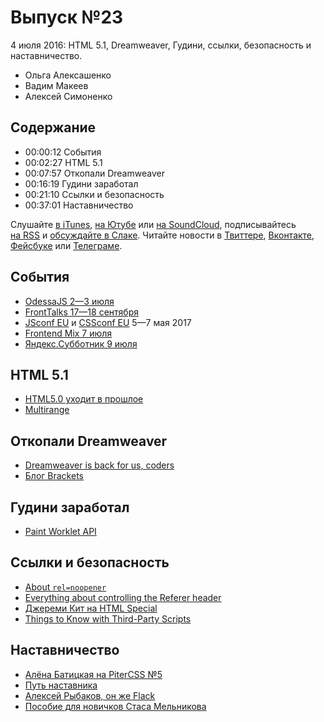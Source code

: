 # Выпуск №23

4 июля 2016: HTML 5.1, Dreamweaver, Гудини, ссылки, безопасность и наставничество.

- Ольга Алексашенко
- Вадим Макеев
- Алексей Симоненко

## Содержание

- 00:00:12 События
- 00:02:27 HTML 5.1
- 00:07:57 Откопали Dreamweaver
- 00:16:19 Гудини заработал
- 00:21:10 Ссылки и безопасность
- 00:37:01 Наставничество

Слушайте [в iTunes](https://itunes.apple.com/ru/podcast/veb-standarty/id1080500016), [на Ютубе](https://www.youtube.com/playlist?list=PLMBnwIwFEFHcwuevhsNXkFTcadeX5R1Go) или [на SoundCloud](https://soundcloud.com/web-standards), подписывайтесь [на RSS](https://web-standards.ru/podcast/feed/) и [обсуждайте в Слаке](http://slack.web-standards.ru/). Читайте новости в [Твиттере](https://twitter.com/webstandards_ru), [Вконтакте](https://vk.com/webstandards_ru), [Фейсбуке](https://www.facebook.com/webstandardsru) или [Телеграме](https://t.me/webstandards_ru).

## События

- [OdessaJS 2—3 июля](http://odessajs.org/)
- [FrontTalks 17—18 сентября](https://events.yandex.ru/events/yagosti/17-18-september-2016/)
- [JSconf EU](http://2017.jsconf.eu/) и [CSSconf EU](http://2017.cssconf.eu/) 5—7 мая 2017
- [Frontend Mix 7 июля](https://events.yandex.ru/events/meetings/7-july-2016/)
- [Яндекс.Субботник 9 июля](https://events.yandex.ru/events/yasubbotnik/09-july-2016/)

## HTML 5.1

- [HTML5.0 уходит в прошлое](http://css-live.ru/vecssti-s-polej/html5-0-uxodit-v-proshloe.html)
- [Multirange](http://leaverou.github.io/multirange/)

## Откопали Dreamweaver

- [Dreamweaver is back for us, coders](https://medium.com/p/2a1be75ae595)
- [Блог Brackets](http://blog.brackets.io/)

## Гудини заработал

- [Paint Worklet API](https://twitter.com/DasSurma/status/747417421938470912)

## Ссылки и безопасность

- [About `rel=noopener`](https://mathiasbynens.github.io/rel-noopener/)
- [Everything about controlling the Referer header](https://blog.fastmail.com/2016/06/20/everything-you-could-ever-want-to-know-and-more-about-controlling-the-referer-header/)
- [Джереми Кит на HTML Special](https://vimeo.com/172794545)
- [Things to Know with Third-Party Scripts](https://css-tricks.com/potential-dangers-of-third-party-javascript/)

## Наставничество

- [Алёна Батицкая на PiterCSS №5](https://youtu.be/qFeCi6E3e14?t=1354)
- [Путь наставника](http://web-standards.ru/articles/path-of-tutor/)
- [Алексей Рыбаков, он же Flack](http://flack.ru/)
- [Пособие для новичков Стаса Мельникова](https://www.gitbook.com/book/melnik909/tutorial-for-beginner-front-end-developer/details)
